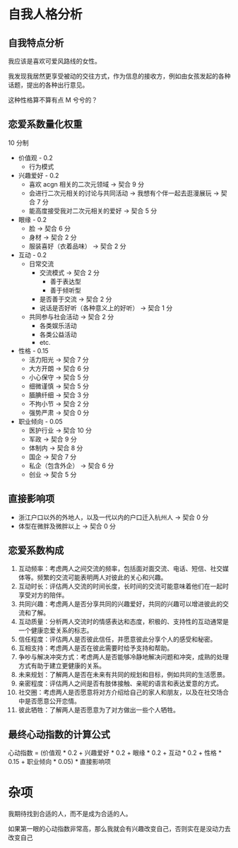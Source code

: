 # 自我人格分析

## 自我特点分析

我应该是喜欢可爱风路线的女性。

我发现我居然更享受被动的交往方式，作为信息的接收方，例如由女孩发起的各种话题，提出的各种出行意见。

这种性格算不算有点 M 兮兮的？

## 恋爱系数量化权重

10 分制

- 价值观 - 0.2
  - 行为模式
- 兴趣爱好 - 0.2
  - 喜欢 acgn 相关的二次元领域 -> 契合 9 分
  - 会进行二次元相关的讨论与共同活动 -> 我想有个伴一起去逛漫展玩 -> 契合 7 分
  - 能高度接受我对二次元相关的爱好 -> 契合 5 分
- 眼缘 - 0.2
  - 脸 -> 契合 6 分
  - 身材 -> 契合 2 分
  - 服装喜好（衣着品味） -> 契合 2 分
- 互动 - 0.2 
  - 日常交流
    - 交流模式 -> 契合 2 分
      - 善于表达型
      - 善于倾听型
    - 是否善于交流 -> 契合 2 分
    - 说话是否好听（各种意义上的好听） -> 契合 1 分
  - 共同参与社会活动 -> 契合 2 分
    - 各类娱乐活动
    - 各类公益活动
    - etc.
- 性格 - 0.15
  - 活力阳光 -> 契合 7 分
  - 大方开朗 -> 契合 6 分
  - 小心保守 -> 契合 5 分
  - 细微谨慎 -> 契合 5 分
  - 腼腆纤细 -> 契合 3 分
  - 不拘小节 -> 契合 2 分
  - 强势严肃 -> 契合 0 分
- 职业倾向 - 0.05
  - 医护行业 -> 契合 10 分
  - 军政 -> 契合 9 分
  - 体制内 -> 契合 8 分
  - 国企 -> 契合 7 分
  - 私企（包含外企） -> 契合 6 分
  - 创业 -> 契合 5 分

## 直接影响项

- 浙江户口以外的外地人，以及一代以内的户口迁入杭州人 -> 契合 0 分
- 体型在微胖及微胖以上 -> 契合 0 分

## 恋爱系数构成

1. 互动频率：考虑两人之间交流的频率，包括面对面交流、电话、短信、社交媒体等。频繁的交流可能表明两人对彼此的关心和兴趣。
2. 互动时长：评估两人交流的时间长度，长时间的交流可能意味着他们在一起时享受对方的陪伴。
3. 共同兴趣：考虑两人是否分享共同的兴趣爱好，共同的兴趣可以增进彼此的交流和了解。
4. 互动质量：分析两人交流时的情感表达和态度，积极的、支持性的互动通常是一个健康恋爱关系的标志。
5. 信任程度：评估两人是否彼此信任，并愿意彼此分享个人的感受和秘密。
6. 互相支持：考虑两人是否在彼此需要时给予支持和帮助。
7. 争吵与解决冲突方式：考虑两人是否能够冷静地解决问题和冲突，成熟的处理方式有助于建立更健康的关系。
8. 未来规划：了解两人是否在未来有共同的规划和目标，例如共同的生活愿景。
9. 亲密程度：评估两人之间是否有肢体接触、亲昵的语言和表达爱意的方式。
10. 社交圈：考虑两人是否愿意将对方介绍给自己的家人和朋友，以及在社交场合中是否愿意公开恋情。
11. 彼此牺牲：了解两人是否愿意为了对方做出一些个人牺牲。

## 最终心动指数的计算公式

心动指数 = \(价值观 * 0.2 + 兴趣爱好 * 0.2 + 眼缘 * 0.2 + 互动 * 0.2 + 性格 * 0.15 + 职业倾向 * 0.05\) * 直接影响项

# 杂项

我期待找到合适的人，而不是成为合适的人。

如果第一眼的心动指数非常高，那么我就会有兴趣改变自己，否则实在是没动力去改变自己
